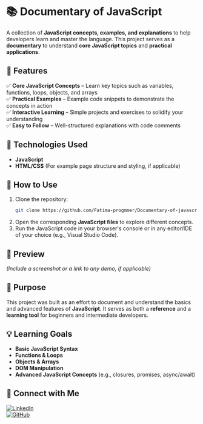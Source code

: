 # 📚 Documentary of JavaScript  

A collection of **JavaScript concepts, examples, and explanations** to help developers learn and master the language. This project serves as a **documentary** to understand **core JavaScript topics** and **practical applications**.

## 📌 Features  
✅ **Core JavaScript Concepts** – Learn key topics such as variables, functions, loops, objects, and arrays  
✅ **Practical Examples** – Example code snippets to demonstrate the concepts in action  
✅ **Interactive Learning** – Simple projects and exercises to solidify your understanding  
✅ **Easy to Follow** – Well-structured explanations with code comments  

## 🚀 Technologies Used  
- **JavaScript**  
- **HTML/CSS** (For example page structure and styling, if applicable)  

## 📂 How to Use  
1. Clone the repository:  
   ```bash
   git clone https://github.com/Fatima-progmmer/Documentary-of-javascript.git
   ```  
2. Open the corresponding **JavaScript files** to explore different concepts.  
3. Run the JavaScript code in your browser's console or in any editor/IDE of your choice (e.g., Visual Studio Code).  

## 🎨 Preview  
*(Include a screenshot or a link to any demo, if applicable)*  

## 🎯 Purpose  
This project was built as an effort to document and understand the basics and advanced features of **JavaScript**. It serves as both a **reference** and a **learning tool** for beginners and intermediate developers.

## 💡 Learning Goals  
- **Basic JavaScript Syntax**  
- **Functions & Loops**  
- **Objects & Arrays**  
- **DOM Manipulation**  
- **Advanced JavaScript Concepts** (e.g., closures, promises, async/await)

## 🔗 Connect with Me  

[![LinkedIn](https://img.shields.io/badge/LinkedIn-0077B5?style=for-the-badge&logo=linkedin&logoColor=white)](https://www.linkedin.com/in/tanzeela-fatima-47861b2b7/)  
[![GitHub](https://img.shields.io/badge/GitHub-Profile-black)](https://github.com/Fatima-progmmer)
